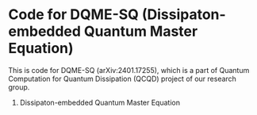 # Code for DQME-SQ (Dissipaton-embedded Quantum Master Equation)

This is code for DQME-SQ (arXiv:2401.17255), which is a part of 
Quantum Computation for Quantum Dissipation (QCQD) project of our research group.



1. Dissipaton-embedded Quantum Master Equation
